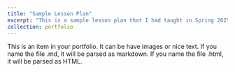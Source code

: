 ```yaml
---
title: "Sample Lesson Plan"
excerpt: "This is a sample lesson plan that I had taught in Spring 2025.<br/><img src='/images/sample_lesson_plan.png'>"
collection: portfolio
---
```


This is an item in your portfolio. It can be have images or nice text. If you name the file .md, it will be parsed as markdown. If you name the file .html, it will be parsed as HTML. 
